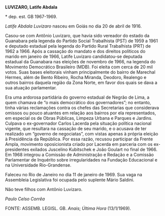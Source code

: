 **LUVIZARO, Latife Abdala**

\* dep. est. GB 1967-1969.

*Latife Abdala Luvizaro* nasceu em Goiás no dia 20 de abril de 1916.

Casou-se com Antônio Luvizaro, que havia sido vereador do estado da
Guanabara pela legenda do Partido Social Trabalhista (PST) de 1959 a
1961 e deputado estadual pela legenda do Partido Rural Trabalhista (PRT)
de 1962 a 1966. Após a cassação do mandato e dos direitos políticos do
marido em janeiro de 1966, Latife Luvizaro candidatou-se deputada
estadual da Guanabara nas eleições de novembro de 1966, na legenda do
Movimento Democrático Brasileiro (MDB). Foi eleita com cerca de 20 mil
votos. Suas bases eleitorais vinham principalmente do bairro de Marechal
Hermes, além de Bento Ribeiro, Rocha Miranda, Deodoro, Realengo e outros
bairros daquela região da Zona Norte, em favor dos quais se dava a sua
atuação parlamentar.

Era uma ardorosa partidária do governo estadual de Negrão de Lima, a
quem chamava de “o mais democrático dos governadores”; no entanto, tinha
várias reclamações contra os chefes das Secretarias que considerava
omissos ou pouco atuantes em relação aos bairros por ela representados,
em especial os de Obras Públicas, Limpeza Urbana e Parques e Jardins.
Culpava o ex-governador Carlos Lacerda pela situação política nacional
vigente, que resultara na cassação de seu marido, e o acusava de ter
realizado um “governo de negociatas”, com vistas apenas à própria
eleição à Presidência da República. Por essa razão, recusou participar
da Frente Ampla, movimento oposicionista criado por Lacerda em parceria
com os ex-presidentes exilados Juscelino Kubitschek e João Goulart no
final de 1966. Em 1968 integrou a Comissão de Administração e Redação e
a Comissão Parlamentar de Inquérito sobre irregularidades na Fundação
Educacional e na Universidade Rio-Grandense.

Faleceu no Rio de Janeiro no dia 11 de janeiro de 1969. Sua vaga na
Assembleia Legislativa foi ocupada pelo suplente Mário Saldini.

Não teve filhos com Antônio Luvizaro.

*Paulo Celso Corrêa*

FONTE: ASSEMB. LEGISL. GB. *Anais*; *Última Hora* (13/1/1969).
